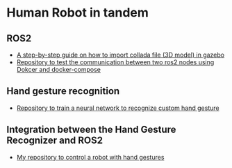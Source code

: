 # Human Robot in tandem

## ROS2
- [A step-by-step guide on how to import collada file (3D model) in gazebo](import_collada_file_in_gazebo.md)
- [Repository to test the communication between two ros2 nodes using Dokcer and docker-compose](https://github.com/jjocram/ros2-nodes-with-docker/blob/master/README.md)

## Hand gesture recognition
- [Repository to train a neural network to recognize custom hand gesture](https://github.com/kinivi/tello-gesture-control)

## Integration between the Hand Gesture Recognizer and ROS2
- [My repository to control a robot with hand gestures](https://github.com/jjocram/hand-gesture)
